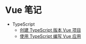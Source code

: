 # Vue 笔记

- TypeScript
  - [创建 TypeScript 版本 Vue 项目](./TypeScript/create_a_project.md)
  - [使用 TypeScript 编写 Vue 应用](./TypeScript/using_vue_with_typescript.md)
